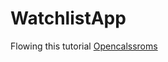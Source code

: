 # WatchlistApp
Flowing this tutorial [Opencalssroms](https://openclassrooms.com/en/courses/5684146-create-web-applications-efficiently-with-the-spring-boot-mvc-framework)
